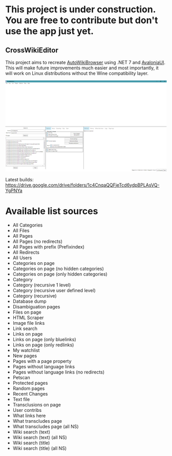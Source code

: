 # **This project is under construction. You are free to contribute but don't use the app just** yet.

## CrossWikiEditor

This project aims to recreate [AutoWikiBrowser](https://en.wikipedia.org/wiki/Wikipedia:AutoWikiBrowser) using .NET 7 and [AvaloniaUI](https://avaloniaui.net/). This will make future improvements much easier and most importantly, it will work on Linux distributions without the Wine compatibility layer.

![2023-09-06 version](Screenshot_2023-09-06.png "Screenshot")

Latest builds: https://drive.google.com/drive/folders/1c4CnqaQQFjeTcd6ydpBPLAsVQ-YgPNYa


# Available list sources
* All Categories
* All Files
* All Pages
* All Pages (no redirects)
* All Pages with prefix (Prefixindex)
* All Redirects
* All Users
* Categories on page
* Categories on page (no hidden categories)
* Categories on page (only hidden categories)
* Category
* Category (recursive 1 level)
* Category (recursive user defined level)
* Category (recursive)
* Database dump
* Disambiguation pages
* Files on page
* HTML Scraper
* Image file links
* Link search
* Links on page
* Links on page (only bluelinks)
* Links on page (only redlinks)
* My watchlist
* New pages
* Pages with a page property
* Pages without language links
* Pages without language links (no redirects)
* Petscan
* Protected pages
* Random pages
* Recent Changes
* Text file
* Transclusions on page
* User contribs
* What links here
* What transcludes page
* What transcludes page (all NS)
* Wiki search (text)
* Wiki search (text) (all NS)
* Wiki search (title)
* Wiki search (title) (all NS)